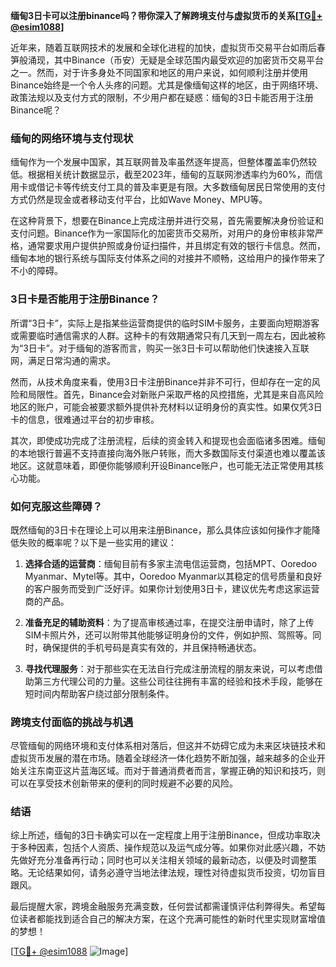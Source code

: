 **缅甸3日卡可以注册binance吗？带你深入了解跨境支付与虚拟货币的关系[[TG💪+ @esim1088](https://t.me/s/esim1088)]**

近年来，随着互联网技术的发展和全球化进程的加快，虚拟货币交易平台如雨后春笋般涌现，其中Binance（币安）无疑是全球范围内最受欢迎的加密货币交易平台之一。然而，对于许多身处不同国家和地区的用户来说，如何顺利注册并使用Binance始终是一个令人头疼的问题。尤其是像缅甸这样的地区，由于网络环境、政策法规以及支付方式的限制，不少用户都在疑惑：缅甸的3日卡能否用于注册Binance呢？

### 缅甸的网络环境与支付现状

缅甸作为一个发展中国家，其互联网普及率虽然逐年提高，但整体覆盖率仍然较低。根据相关统计数据显示，截至2023年，缅甸的互联网渗透率约为60%，而信用卡或借记卡等传统支付工具的普及率更是有限。大多数缅甸居民日常使用的支付方式仍然是现金或者移动支付平台，比如Wave Money、MPU等。

在这种背景下，想要在Binance上完成注册并进行交易，首先需要解决身份验证和支付问题。Binance作为一家国际化的加密货币交易所，对用户的身份审核非常严格，通常要求用户提供护照或身份证扫描件，并且绑定有效的银行卡信息。然而，缅甸本地的银行系统与国际支付体系之间的对接并不顺畅，这给用户的操作带来了不小的障碍。

### 3日卡是否能用于注册Binance？

所谓“3日卡”，实际上是指某些运营商提供的临时SIM卡服务，主要面向短期游客或需要临时通信需求的人群。这种卡的有效期通常只有几天到一周左右，因此被称为“3日卡”。对于缅甸的游客而言，购买一张3日卡可以帮助他们快速接入互联网，满足日常沟通的需求。

然而，从技术角度来看，使用3日卡注册Binance并非不可行，但却存在一定的风险和局限性。首先，Binance会对新账户采取严格的风控措施，尤其是来自高风险地区的账户，可能会被要求额外提供补充材料以证明身份的真实性。如果仅凭3日卡的信息，很难通过平台的初步审核。

其次，即使成功完成了注册流程，后续的资金转入和提现也会面临诸多困难。缅甸的本地银行普遍不支持直接向海外账户转账，而大多数国际支付渠道也难以覆盖该地区。这就意味着，即便你能够顺利开设Binance账户，也可能无法正常使用其核心功能。

### 如何克服这些障碍？

既然缅甸的3日卡在理论上可以用来注册Binance，那么具体应该如何操作才能降低失败的概率呢？以下是一些实用的建议：

1. **选择合适的运营商**：缅甸目前有多家主流电信运营商，包括MPT、Ooredoo Myanmar、Mytel等。其中，Ooredoo Myanmar以其稳定的信号质量和良好的客户服务而受到广泛好评。如果你计划使用3日卡，建议优先考虑这家运营商的产品。

2. **准备充足的辅助资料**：为了提高审核通过率，在提交注册申请时，除了上传SIM卡照片外，还可以附带其他能够证明身份的文件，例如护照、驾照等。同时，确保提供的手机号码是真实有效的，并且保持畅通状态。

3. **寻找代理服务**：对于那些实在无法自行完成注册流程的朋友来说，可以考虑借助第三方代理公司的力量。这些公司往往拥有丰富的经验和技术手段，能够在短时间内帮助客户绕过部分限制条件。

### 跨境支付面临的挑战与机遇

尽管缅甸的网络环境和支付体系相对落后，但这并不妨碍它成为未来区块链技术和虚拟货币发展的潜在市场。随着全球经济一体化趋势不断加强，越来越多的企业开始关注东南亚这片蓝海区域。而对于普通消费者而言，掌握正确的知识和技巧，则可以在享受技术创新带来的便利的同时规避不必要的风险。

### 结语

综上所述，缅甸的3日卡确实可以在一定程度上用于注册Binance，但成功率取决于多种因素，包括个人资质、操作规范以及运气成分等。如果你对此感兴趣，不妨先做好充分准备再行动；同时也可以关注相关领域的最新动态，以便及时调整策略。无论结果如何，请务必遵守当地法律法规，理性对待虚拟货币投资，切勿盲目跟风。

最后提醒大家，跨境金融服务充满变数，任何尝试都需谨慎评估利弊得失。希望每位读者都能找到适合自己的解决方案，在这个充满可能性的新时代里实现财富增值的梦想！

[[TG💪+ @esim1088](https://t.me/s/esim1088) ![Image](https://i.postimg.cc/4NQfJmqS/Snipaste-2025-05-13-00-14-12.png)]